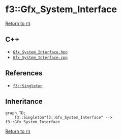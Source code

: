 # f3::Gfx_System_Interface

[Return to `f3`](/docs/f3.md)

## C++

- [`Gfx_System_Interface.hpp`](/c++/include/Gfx_System_Interface.hpp)
- [`Gfx_System_Interface.cpp`](/c++/source/Gfx_System_Interface.cpp)

## References

- [`f3::Singleton`](/docs/f3/Singleton.md)

## Inheritance

```mermaid
graph TD;
    f3::Singleton"f3::Gfx_System_Interface" --> f3::Gfx_System_Interface
```

[Return to `f3`](/docs/f3.md)